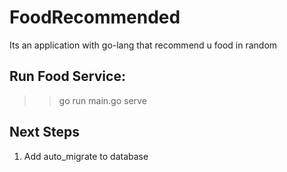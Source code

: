 # FoodRecommended
Its an application with go-lang that recommend u food in random

## Run Food Service:
>> go run main.go serve 

## Next Steps
1. Add auto_migrate to database
